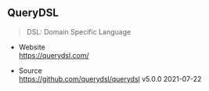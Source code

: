 
## QueryDSL
> DSL: Domain Specific Language

- Website  
  https://querydsl.com/

- Source  
  https://github.com/querydsl/querydsl
  v5.0.0 2021-07-22

